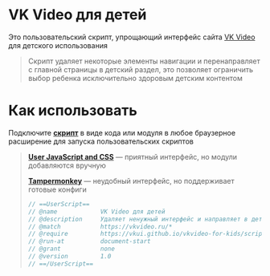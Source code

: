# VK Video для детей
Это пользовательский скрипт, упрощающий интерфейс сайта [VK Video](https://vkvideo.ru/) для детского использования
> Скрипт удаляет некоторые элементы навигации и перенаправляет с главной страницы в детский раздел, это позволяет ограничить выбор ребенка исключительно здоровым детским контентом

# Как использовать

Подключите **[скрипт](https://github.com/vkui/vkvideo-for-kids/blob/main/script.js)** в виде кода или модуля в любое браузерное расширение для запуска пользовательских скриптов

> **[User JavaScript and CSS](https://chromewebstore.google.com/detail/nbhcbdghjpllgmfilhnhkllmkecfmpld)** — приятный интерфейс, но модули добавляются вручную
> 
> **[Tampermonkey](https://chromewebstore.google.com/detail/dhdgffkkebhmkfjojejmpbldmpobfkfo)** — неудобный интерфейс, но поддерживает готовые конфиги
> ```c
> // ==UserScript==
> // @name            VK Video для детей
> // @description     Удаляет ненужный интерфейс и направляет в детский раздел из логотипа
> // @match           https://vkvideo.ru/*
> // @require         https://vkui.github.io/vkvideo-for-kids/script.js
> // @run-at          document-start
> // @grant           none
> // @version         1.0
> // ==/UserScript==
> ```
